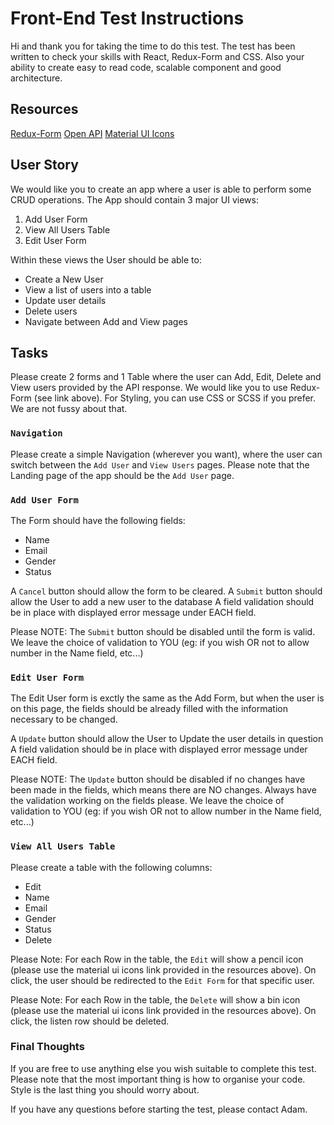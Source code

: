 # Front-End Test Instructions
Hi and thank you for taking the time to do this test. The test has been written to check your skills with React, Redux-Form and CSS.
Also your ability to create easy to read code, scalable component and good architecture.


## Resources
[Redux-Form](https://redux-form.com/8.3.0)
[Open API](https://gorest.co.in/)
[Material UI Icons](https://material-ui.com/components/material-icons/)


## User Story
We would like you to create an app where a user is able to perform some CRUD operations. The App should contain 3 major UI views:
1. Add User Form
2. View All Users Table
3. Edit User Form

Within these views the User should be able to:
- Create a New User
- View a list of users into a table
- Update user details
- Delete users
- Navigate between Add and View pages

## Tasks
Please create 2 forms and 1 Table where the user can Add, Edit, Delete and View users provided by the API response. We would like you to use Redux-Form (see link above). For Styling, you can use CSS or SCSS if you prefer. We are not fussy about that.


### `Navigation`
Please create a simple Navigation (wherever you want), where the user can switch between the `Add User` and `View Users` pages. Please note that the Landing page of the app should be the `Add User` page.


### `Add User Form`
The Form should have the following fields:
- Name
- Email
- Gender
- Status

A `Cancel` button should allow the form to be cleared.
A `Submit` button should allow the User to add a new user to the database
A field validation should be in place with displayed error message under EACH field.

Please NOTE: The `Submit` button should be disabled until the form is valid. We leave the choice of validation to YOU (eg: if you wish OR not to allow number in the Name field, etc...)


### `Edit User Form`
The Edit User form is exctly the same as the Add Form, but when the user is on this page, the fields should be already filled with the information necessary to be changed.

A `Update` button should allow the User to Update the user details in question
A field validation should be in place with displayed error message under EACH field.

Please NOTE: The `Update` button should be disabled if no changes have been made in the fields, which means there are NO changes. Always have the validation working on the fields please. We leave the choice of validation to YOU (eg: if you wish OR not to allow number in the Name field, etc...)


### `View All Users Table`
Please create a table with the following columns:
- Edit
- Name
- Email
- Gender
- Status
- Delete

Please Note: For each Row in the table, the `Edit` will show a pencil icon (please use the material ui icons link provided in the resources above). On click, the user should be redirected to the `Edit Form` for that specific user.

Please Note: For each Row in the table, the `Delete` will show a bin icon (please use the material ui icons link provided in the resources above). On click, the listen row should be deleted.

### Final Thoughts
If you are free to use anything else you wish suitable to complete this test. Please note that the most important thing is how to organise your code. Style is the last thing you should worry about.

If you have any questions before starting the test, please contact Adam.

